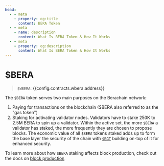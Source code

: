 ```yaml
---
head:
  - - meta
    - property: og:title
      content: BERA Token
  - - meta
    - name: description
      content: What Is BERA Token & How It Works
  - - meta
    - property: og:description
      content: What Is BERA Token & How It Works
---
```


<script setup>
  import Token from '@berachain/ui/Token';
  import config from '@berachain/config/constants.json';
</script>

# $BERA

> `$WBERA`: <a target="_blank" :href="config.mainnet.dapps.berascan.url + '/address/' + config.contracts.wbera.address">{{config.contracts.wbera.address}}</a>

<ClientOnly>
  <Token title="$BERA" image="/assets/BERA.png" />
</ClientOnly>

The `$BERA` token serves two main purposes on the Berachain network:

1. Paying for transactions on the blockchain ($BERA also referred to as the "gas token")
2. Staking for activating validator nodes. Validators have to stake 250K to 2.5M BERA to spin up a validator. Within the active set, the more `$BERA` a validator has staked, the more frequently they are chosen to propose blocks. The economic value of all `$BERA` tokens staked adds up to form the base layer the security of the chain with [`$BGT`](/learn/pol/tokens/bgt) building on-top of it for enhanced security.

To learn more about how `$BERA` staking affects block production, check out the docs on [block production](../bgtmath.md).
